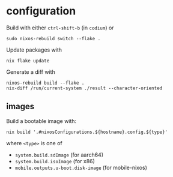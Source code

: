 # configuration

Build with either `ctrl-shift-b` (in `codium`) or

    sudo nixos-rebuild switch --flake .

Update packages with

    nix flake update

Generate a diff with

    nixos-rebuild build --flake .
    nix-diff /run/current-system ./result --character-oriented

## images

Build a bootable image with:

    nix build '.#nixosConfigurations.${hostname}.config.${type}'

where `<type>` is one of

- `system.build.sdImage` (for aarch64)
- `system.build.isoImage` (for x86)
- `mobile.outputs.u-boot.disk-image` (for mobile-nixos)



